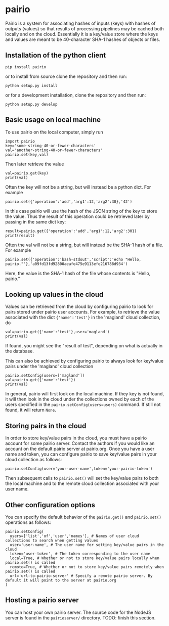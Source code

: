 # pairio

Pairio is a system for associating hashes of inputs (keys) with hashes of outputs (values) so that results of processing pipelines may be cached both locally and on the cloud. Essentially it is a key/value store where the keys and values are meant to be 40-character SHA-1 hashes of objects or files.

## Installation of the python client

```
pip install pairio
```

or to install from source clone the repository and then run:

```
python setup.py install
```

or for a development installation, clone the repository and then run:

```
python setup.py develop
```

## Basic usage on local machine

To use pairio on the local computer, simply run

```
import pairio
key='some-string-40-or-fewer-characters'
val='another-string-40-or-fewer-characters'
pairio.set(key,val)
```

Then later retrieve the value

```
val=pairio.get(key)
print(val)
```

Often the key will not be a string, but will instead be a python dict. For example

```
pairio.set({'operation':'add','arg1':12,'arg2':30},'42')
```

In this case pairio will use the hash of the JSON string of the key to store the value. Thus the result of this operation could be retrieved later by passing in the same dict key:

```
result=pairio.get({'operation':'add','arg1':12,'arg2':30})
print(result)
```

Often the val will not be a string, but will instead be the SHA-1 hash of a file. For example

```
pairio.set({'operation':'bash-stdout','script':'echo "Hello, pairio."'},'a09fd13fd92800aeafe475e9113efe216788d934')
```

Here, the value is the SHA-1 hash of the file whose contents is "Hello, pairio."

## Looking up values in the cloud

Values can be retrieved from the cloud by configuring pairio to look for pairs stored under pairio user accounts. For example, to retrieve the value associated with the dict `{'name':'test'}` in the 'magland' cloud collection, do

```
val=pairio.get({'name':'test'},user='magland')
print(val)
```

If found, you might see the "result of test", depending on what is actually in the database.

This can also be achieved by configuring pairio to always look for key/value pairs under the 'magland' cloud collection

```
pairio.setConfig(users=['magland'])
val=pairio.get({'name':'test'})
print(val)
```

In general, pairio will first look on the local machine. If they key is not found, it will then look in the cloud under the collections owned by each of the users specified in the `pairio.setConfig(users=users)` command. If still not found, it will return `None`.

## Storing pairs in the cloud

In order to store key/value pairs in the cloud, you must have a pairio account for some pairio server. Contact the authors if you would like an account on the default pairio server at pairio.org. Once you have a user name and token, you can configure pairio to save key/value pairs in your cloud collection as follows:

```
pairio.setConfig(user='your-user-name',token='your-pairio-token')
```

Then subsequent calls to `pairio.set()` will set the key/value pairs to both the local machine and to the remote cloud collection associated with your user name.

## Other configuration options

You can specify the default behavior of the `pairio.get()` and `pairio.set()` operations as follows:

```
pairio.setConfig(
  users=['list','of','user','names'], # Names of user cloud collections to search when getting values
  user='user-name', # The user name for setting key/value pairs in the cloud
  token='user-token', # The token corresponding to the user name
  local=True, # Whether or not to store key/value pairs locally when pairio.set() is called
  remote=True, # Whether or not to store key/value pairs remotely when pairio.set() is called
  url='url-to-pairio-server' # Specify a remote pairio server. By default it will point to the server at pairio.org
)
```

## Hosting a pairio server

You can host your own pairio server. The source code for the NodeJS server is found in the `pairioserver/` directory. TODO: finish this section.

